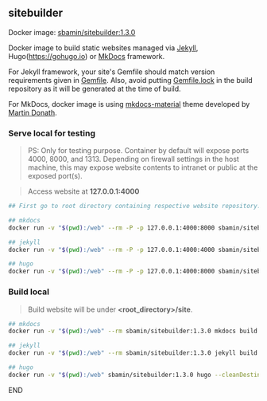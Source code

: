 ## sitebuilder

Docker image: [sbamin/sitebuilder:1.3.0](https://hub.docker.com/r/sbamin/sitebuilder)

Docker image to build static websites managed via [Jekyll](https://jekyllrb.com), Hugo(https://gohugo.io) or [MkDocs](https://www.mkdocs.org) framework.

For Jekyll framework, your site's Gemfile should match version requirements given in [Gemfile](Gemfile). Also, avoid putting [Gemfile.lock](Gemfile.lock) in the build repository as it will be generated at the time of build.

For MkDocs, docker image is using [mkdocs-material](https://squidfunk.github.io/mkdocs-material/) theme developed by [Martin Donath](https://github.com/squidfunk).

### Serve local for testing

>PS: Only for testing purpose. Container by default will expose ports 4000, 8000, and 1313. Depending on firewall settings in the host machine, this may expose website contents to intranet or public at the exposed port(s).  

>Access website at **127.0.0.1:4000** 

```sh
## First go to root directory containing respective website repository.

## mkdocs
docker run -v "$(pwd):/web" --rm -P -p 127.0.0.1:4000:8000 sbamin/sitebuilder:1.3.0 mkdocs serve -a 0.0.0.0:8000

## jekyll
docker run -v "$(pwd):/web" --rm -P -p 127.0.0.1:4000:4000 sbamin/sitebuilder:1.3.0 jekyll serve --watch --host=0.0.0.0 -c _devconfig.yml -d _sitelocal

## hugo
docker run -v "$(pwd):/web" --rm -P -p 127.0.0.1:4000:8000 sbamin/sitebuilder:1.3.0 hugo server --bind 0.0.0.0 --port 8000
```

### Build local

>Build website will be under **<root_directory>/site**.

```sh
## mkdocs
docker run -v "$(pwd):/web" --rm sbamin/sitebuilder:1.3.0 mkdocs build --clean --site-dir site

## jekyll
docker run -v "$(pwd):/web" --rm sbamin/sitebuilder:1.3.0 jekyll build -c _config.yml --destination site

## hugo
docker run -v "$(pwd):/web" sbamin/sitebuilder:1.3.0 hugo --cleanDestinationDir --destination site
```

END

